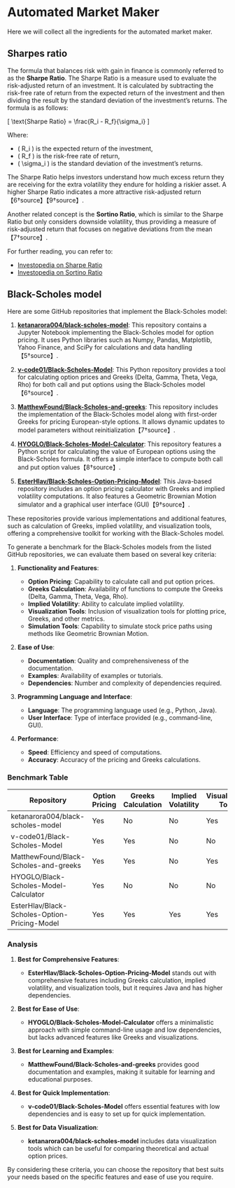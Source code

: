 # Automated Market Maker
Here we will collect all the ingredients for the automated market maker.

## Sharpes ratio

The formula that balances risk with gain in finance is commonly referred to as the **Sharpe Ratio**. The Sharpe Ratio is a measure used to evaluate the risk-adjusted return of an investment. It is calculated by subtracting the risk-free rate of return from the expected return of the investment and then dividing the result by the standard deviation of the investment’s returns. The formula is as follows:

\[ \text{Sharpe Ratio} = \frac{R_i - R_f}{\sigma_i} \]

Where:
- \( R_i \) is the expected return of the investment,
- \( R_f \) is the risk-free rate of return,
- \( \sigma_i \) is the standard deviation of the investment’s returns.

The Sharpe Ratio helps investors understand how much excess return they are receiving for the extra volatility they endure for holding a riskier asset. A higher Sharpe Ratio indicates a more attractive risk-adjusted return【6†source】【9†source】.

Another related concept is the **Sortino Ratio**, which is similar to the Sharpe Ratio but only considers downside volatility, thus providing a measure of risk-adjusted return that focuses on negative deviations from the mean【7†source】.

For further reading, you can refer to:
- [Investopedia on Sharpe Ratio](https://www.investopedia.com/terms/s/sharperatio.asp)
- [Investopedia on Sortino Ratio](https://www.investopedia.com/terms/s/sortinoratio.asp)

## Black-Scholes model

Here are some GitHub repositories that implement the Black-Scholes model:

1. **[ketanarora004/black-scholes-model](https://github.com/ketanarora004/black-scholes-model)**:
   This repository contains a Jupyter Notebook implementing the Black-Scholes model for option pricing. It uses Python libraries such as Numpy, Pandas, Matplotlib, Yahoo Finance, and SciPy for calculations and data handling【5†source】.

2. **[v-code01/Black-Scholes-Model](https://github.com/v-code01/Black-Scholes-Model)**:
   This Python repository provides a tool for calculating option prices and Greeks (Delta, Gamma, Theta, Vega, Rho) for both call and put options using the Black-Scholes model【6†source】.

3. **[MatthewFound/Black-Scholes-and-greeks](https://github.com/MatthewFound/Black-Scholes-and-greeks)**:
   This repository includes the implementation of the Black-Scholes model along with first-order Greeks for pricing European-style options. It allows dynamic updates to model parameters without reinitialization【7†source】.

4. **[HYOGLO/Black-Scholes-Model-Calculator](https://github.com/HYOGLO/Black-Scholes-Model-Calculator)**:
   This repository features a Python script for calculating the value of European options using the Black-Scholes formula. It offers a simple interface to compute both call and put option values【8†source】.

5. **[EsterHlav/Black-Scholes-Option-Pricing-Model](https://github.com/EsterHlav/Black-Scholes-Option-Pricing-Model)**:
   This Java-based repository includes an option pricing calculator with Greeks and implied volatility computations. It also features a Geometric Brownian Motion simulator and a graphical user interface (GUI)【9†source】.

These repositories provide various implementations and additional features, such as calculation of Greeks, implied volatility, and visualization tools, offering a comprehensive toolkit for working with the Black-Scholes model.

To generate a benchmark for the Black-Scholes models from the listed GitHub repositories, we can evaluate them based on several key criteria:

1. **Functionality and Features**:
   - **Option Pricing**: Capability to calculate call and put option prices.
   - **Greeks Calculation**: Availability of functions to compute the Greeks (Delta, Gamma, Theta, Vega, Rho).
   - **Implied Volatility**: Ability to calculate implied volatility.
   - **Visualization Tools**: Inclusion of visualization tools for plotting price, Greeks, and other metrics.
   - **Simulation Tools**: Capability to simulate stock price paths using methods like Geometric Brownian Motion.

2. **Ease of Use**:
   - **Documentation**: Quality and comprehensiveness of the documentation.
   - **Examples**: Availability of examples or tutorials.
   - **Dependencies**: Number and complexity of dependencies required.

3. **Programming Language and Interface**:
   - **Language**: The programming language used (e.g., Python, Java).
   - **User Interface**: Type of interface provided (e.g., command-line, GUI).

4. **Performance**:
   - **Speed**: Efficiency and speed of computations.
   - **Accuracy**: Accuracy of the pricing and Greeks calculations.

### Benchmark Table

| Repository | Option Pricing | Greeks Calculation | Implied Volatility | Visualization Tools | Simulation Tools | Documentation | Examples | Dependencies | Language | User Interface |
|------------|----------------|--------------------|---------------------|---------------------|------------------|---------------|----------|--------------|----------|----------------|
| ketanarora004/black-scholes-model | Yes | No | No | Yes | No | Moderate | Yes | Moderate | Python | Jupyter Notebook |
| v-code01/Black-Scholes-Model | Yes | Yes | No | No | No | Moderate | Yes | Low | Python | Command-line |
| MatthewFound/Black-Scholes-and-greeks | Yes | Yes | No | Yes | Yes | Good | Yes | Moderate | Python | Jupyter Notebook |
| HYOGLO/Black-Scholes-Model-Calculator | Yes | No | No | No | No | Minimal | No | Low | Python | Command-line |
| EsterHlav/Black-Scholes-Option-Pricing-Model | Yes | Yes | Yes | Yes | Yes | Good | No | High | Java | GUI |

### Analysis

1. **Best for Comprehensive Features**: 
   - **EsterHlav/Black-Scholes-Option-Pricing-Model** stands out with comprehensive features including Greeks calculation, implied volatility, and visualization tools, but it requires Java and has higher dependencies.

2. **Best for Ease of Use**: 
   - **HYOGLO/Black-Scholes-Model-Calculator** offers a minimalistic approach with simple command-line usage and low dependencies, but lacks advanced features like Greeks and visualizations.

3. **Best for Learning and Examples**:
   - **MatthewFound/Black-Scholes-and-greeks** provides good documentation and examples, making it suitable for learning and educational purposes.

4. **Best for Quick Implementation**:
   - **v-code01/Black-Scholes-Model** offers essential features with low dependencies and is easy to set up for quick implementation.

5. **Best for Data Visualization**:
   - **ketanarora004/black-scholes-model** includes data visualization tools which can be useful for comparing theoretical and actual option prices.

By considering these criteria, you can choose the repository that best suits your needs based on the specific features and ease of use you require.
